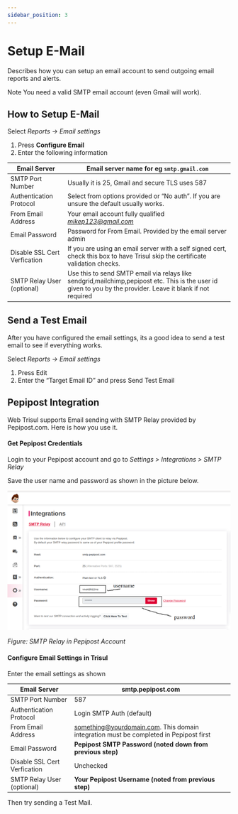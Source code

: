 ```yaml
---
sidebar_position: 3
---
```


# Setup E-Mail

Describes how you can setup an email account to send outgoing email reports and alerts.

Note You need a valid SMTP email account (even Gmail will work).

## How to Setup E-Mail

Select *Reports → Email settings*

1. Press **Configure Email**
2. Enter the following information

| Email Server                 | Email server name for eg `smtp.gmail.com`                                                                                                                     |
| ---------------------------- | ------------------------------------------------------------------------------------------------------------------------------------------------------------- |
| SMTP Port Number             | Usually it is 25, Gmail and secure TLS uses 587                                                                                                               |
| Authentication Protocol      | Select from options provided or “No auth”. If you are unsure the default usually works.                                                                       |
| From Email Address           | Your email account fully qualified *mikep123@gmail.com*                                                                                                       |
| Email Password               | Password for From Email. Provided by the email server admin                                                                                                   |
| Disable SSL Cert Verfication | If you are using an email server with a self signed cert, check this box to have Trisul skip the certificate validation checks.                               |
| SMTP Relay User (optional)   | Use this to send SMTP email via relays like sendgrid,mailchimp,pepipost etc. This is the user id given to you by the provider. Leave it blank if not required |

## Send a Test Email

After you have configured the email settings, its a good idea to send a test email to see if everything works.

Select *Reports → Email settings*

1. Press Edit
2. Enter the “Target Email ID” and press Send Test Email

## Pepipost Integration

Web Trisul supports Email sending with SMTP Relay provided by Pepipost.com. Here is how you use it.

#### Get Pepipost Credentials

Login to your Pepipost account and go to *Settings > Integrations > SMTP Relay*

Save the user name and password as shown in the picture below.

![](images/pepipost.png)

*Figure: SMTP Relay in Pepipost Account*

#### Configure Email Settings in Trisul

Enter the email settings as shown

| Email Server                 | smtp.pepipost.com                                                                     |
| ---------------------------- | ------------------------------------------------------------------------------------- |
| SMTP Port Number             | 587                                                                                   |
| Authentication Protocol      | Login SMTP Auth (default)                                                             |
| From Email Address           | something@yourdomain.com. This domain integration must be completed in Pepipost first |
| Email Password               | **Pepipost SMTP Password (noted down from previous step)**                            |
| Disable SSL Cert Verfication | Unchecked                                                                             |
| SMTP Relay User (optional)   | **Your Pepipost Username (noted from previous step)**                                 |

Then try sending a Test Mail.
